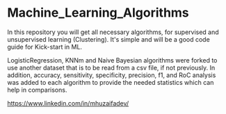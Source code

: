 # Machine_Learning_Algorithms
In this repository you will get all necessary algorithms, for supervised and unsupervised learning (Clustering). It's simple and will be a good code guide for Kick-start in ML.

LogisticRegression, KNNm and Naive Bayesian algorithms were forked to use another dataset that is to be read from a csv file, if not previously. In addition, accuracy, sensitivity, specificity, precision, f1, and RoC analysis was added to each algorithm to provide the needed statistics which can help in comparisons.



https://www.linkedin.com/in/mhuzaifadev/

